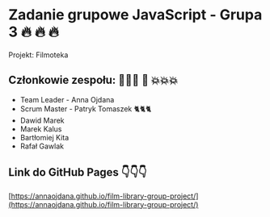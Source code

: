 # Zadanie grupowe JavaScript - Grupa 3 🔥 🔥 🔥

Projekt: Filmoteka

## Członkowie zespołu: 💪💪💪 🧨 💥💥💥

- Team Leader - Anna Ojdana
- Scrum Master - Patryk Tomaszek 🐈🐈🐈
- Dawid Marek
- Marek Kalus
- Bartłomiej Kita
- Rafał Gawlak


## Link do GitHub Pages 👇👇👇

[https://annaojdana.github.io/film-library-group-project/](https://annaojdana.github.io/film-library-group-project/)
